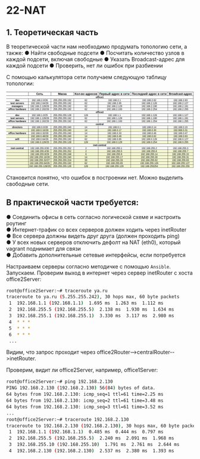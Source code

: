 # 22-NAT
## 1. Теоретическая часть
В теоретической части нам необходимо продумать топологию сети, а
также:
● Найти свободные подсети
● Посчитать количество узлов в каждой подсети, включая свободные
● Указать Broadcast-адрес для каждой подсети
● Проверить, нет ли ошибок при разбиении

С помощью калькулятора сети получаем следующую таблицу топологии:

![Image alt](https://github.com/GuliMari/22-NAT/blob/main/%D1%82%D0%B0%D0%B1%D0%BB%D0%B8%D1%86%D0%B0.png)

Становится понятно, что ошибок в построении нет. Можно выделить свободные сети.

## В практической части требуется:    
● Соединить офисы в сеть согласно логической схеме и настроить роутинг    
● Интернет-трафик со всех серверов должен ходить через inetRouter    
● Все сервера должны видеть друг друга (должен проходить ping)     
● У всех новых серверов отключить дефолт на NAT (eth0), который vagrant поднимает для связи   
● Добавить дополнительные сетевые интерфейсы, если потребуется    

Настраиваем серверы согласно методичке с помощью `Ansible`. Запускаем.
Проверим выход в интернет через сервер inetRouter c хоста office2Server:

```bash
root@office2Server:~# traceroute ya.ru
traceroute to ya.ru (5.255.255.242), 30 hops max, 60 byte packets
 1  192.168.1.1 (192.168.1.1)  1.695 ms  1.263 ms  1.112 ms
 2  192.168.255.5 (192.168.255.5)  2.138 ms  1.930 ms  1.634 ms
 3  192.168.255.1 (192.168.255.1)  3.330 ms  3.117 ms  2.980 ms
 4  * * *
 5  * * *
 6  * * *
 ...
```
Видим, что запрос проходит через office2Router-->centralRouter-->inetRouter.

Проверим, видит ли office2Server, например, office1Server:

```bash
root@office2Server:~# ping 192.168.2.130
PING 192.168.2.130 (192.168.2.130) 56(84) bytes of data.
64 bytes from 192.168.2.130: icmp_seq=1 ttl=61 time=2.25 ms
64 bytes from 192.168.2.130: icmp_seq=2 ttl=61 time=3.48 ms
64 bytes from 192.168.2.130: icmp_seq=3 ttl=61 time=3.52 ms
...
root@office2Server:~# traceroute 192.168.2.130
traceroute to 192.168.2.130 (192.168.2.130), 30 hops max, 60 byte packets
 1  192.168.1.1 (192.168.1.1)  0.485 ms  0.444 ms  0.797 ms
 2  192.168.255.5 (192.168.255.5)  2.240 ms  2.091 ms  1.968 ms
 3  192.168.255.10 (192.168.255.10)  1.791 ms  2.761 ms  2.644 ms
 4  192.168.2.130 (192.168.2.130)  2.537 ms  2.380 ms  1.393 ms
 ```
 
